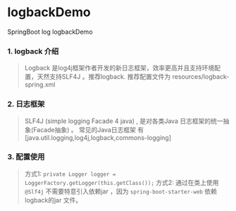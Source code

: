 # logbackDemo
SpringBoot log logbackDemo

### 1. logback 介绍

> Logback 是log4j框架作者开发的新日志框架，效率更高并且支持环境配置，天然支持SLF4J 。推荐logback. 推荐配置文件为 resources/logback-spring.xml  


### 2. 日志框架

>  SLF4J (simple logging Facade 4 java) , 是对各类Java 日志框架的统一抽象(Facade抽象) 。 常见的Java日志框架
有 [java.util.logging,log4j,logback,commons-logging]


### 3. 配置使用

>  方式1: `private Logger logger = LoggerFactory.getLogger(this.getClass());`
>  方式2:  通过在类上使用 `@Slf4j` 
> 不需要特意引入依赖jar ，因为 `spring-boot-starter-web` 依赖logback的jar 文件。


